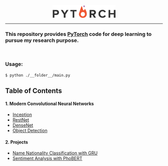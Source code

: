 <p align="center"><img width="40%" src="images/pytorch_logo.png" /></p>

---

### This repository provides [PyTorch](https://github.com/pytorch/pytorch) code for deep learning to pursue my research purpose.

<br/>

### Usage:
```sh
$ python ./__folder__/main.py
```


## Table of Contents

#### 1. Modern Convolutional Neural Networks
* [Inception](./Inception/README.md)
* [RestNet](./ResNet/README.md)
* [DenseNet](./DenseNet/README.md)
* [Object Detection](./ObjectDetection/README.md)

#### 2. Projects
* [Name Nationality Classification with GRU](./RNN/README.md)
* [Sentiment Analysis with PhoBERT](./Sentiment_Analysis/README.md)

